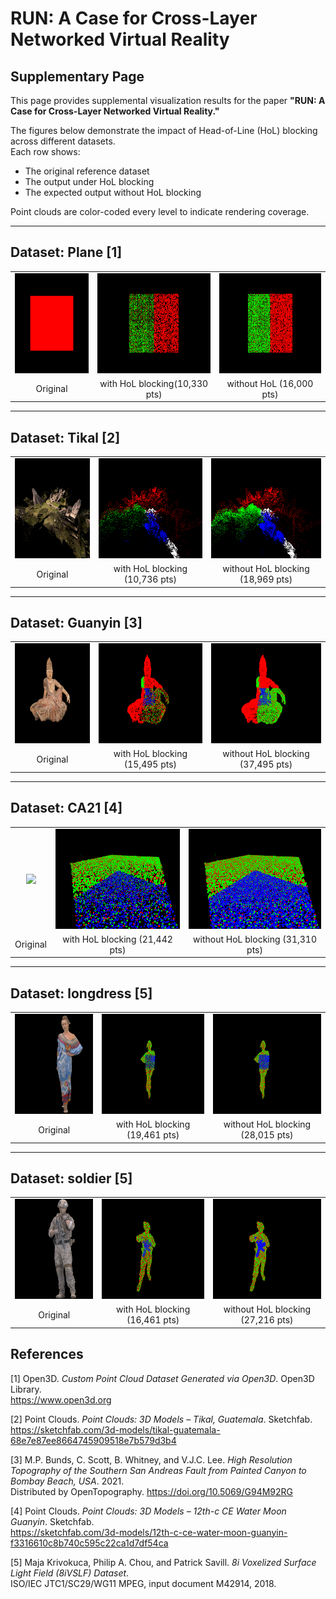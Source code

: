# RUN: A Case for Cross-Layer Networked Virtual Reality

## Supplementary Page

This page provides supplemental visualization results for the paper **"RUN: A Case for Cross-Layer Networked Virtual Reality."**

The figures below demonstrate the impact of Head-of-Line (HoL) blocking across different datasets.  
Each row shows:
- The original reference dataset
- The output under HoL blocking
- The expected output without HoL blocking

Point clouds are color-coded every level to indicate rendering coverage.

---

## Dataset: Plane [1]

<table>
  <tr align="center">
    <td><img src="fig_example/Plane_orig.png" height="160"/></td>
    <td><img src="fig_example/Plane_wHoL.png" height="160"/></td>
    <td><img src="fig_example/Plane_woHoL.png" height="160"/></td>
  </tr>
  <tr align="center">
    <td>Original</td>
    <td>with HoL blocking(10,330 pts)</td>
    <td>without HoL (16,000 pts)</td>
  </tr>
</table>

---

## Dataset: Tikal [2]

<table>
  <tr align="center">
    <td><img src="fig_example/Tikal_orig.png" height="160"/></td>
    <td><img src="fig_example/Tikal_wHoL.png" height="160"/></td>
    <td><img src="fig_example/Tikal_woHoL.png" height="160"/></td>
  </tr>
  <tr align="center">
    <td>Original</td>
    <td>with HoL blocking (10,736 pts)</td>
    <td>without HoL blocking (18,969 pts)</td>
  </tr>
</table>

---

## Dataset: Guanyin [3]

<table>
  <tr align="center">
    <td><img src="fig_example/Guanyin_orig.png" height="160"/></td>
    <td><img src="fig_example/Guanyin_wHoL.png" height="160"/></td>
    <td><img src="fig_example/Guanyin_woHoL.png" height="160"/></td>
  </tr>
  <tr align="center">
    <td>Original</td>
    <td>with HoL blocking (15,495 pts)</td>
    <td>without HoL blocking (37,495 pts)</td>
  </tr>
</table>

---

## Dataset: CA21 [4]

<table>
  <tr align="center">
    <td><img src="fig_example/CA21_orig.png" height="160"/></td>
    <td><img src="fig_example/CA21_wHoL.png" height="160"/></td>
    <td><img src="fig_example/CA21_woHoL.png" height="160"/></td>
  </tr>
  <tr align="center">
    <td>Original</td>
    <td>with HoL blocking (21,442 pts)</td>
    <td>without HoL blocking (31,310 pts)</td>
  </tr>
</table>

---

## Dataset: longdress [5]

<table>
  <tr align="center">
    <td><img src="fig_example/longdress_orig.png" height="160"/></td>
    <td><img src="fig_example/longdress_wHoL.png" height="160"/></td>
    <td><img src="fig_example/longdress_woHoL.png" height="160"/></td>
  </tr>
  <tr align="center">
    <td>Original</td>
    <td>with HoL blocking (19,461 pts)</td>
    <td>without HoL blocking (28,015 pts)</td>
  </tr>
</table>

---

## Dataset: soldier [5]

<table>
  <tr align="center">
    <td><img src="fig_example/soldier_orig.png" height="160"/></td>
    <td><img src="fig_example/soldier_wHoL.png" height="160"/></td>
    <td><img src="fig_example/soldier_woHoL.png" height="160"/></td>
  </tr>
  <tr align="center">
    <td>Original</td>
    <td>with HoL blocking (16,461 pts)</td>
    <td>without HoL blocking (27,216 pts)</td>
  </tr>
</table>

## References
[1] Open3D. *Custom Point Cloud Dataset Generated via Open3D*. Open3D Library.  
https://www.open3d.org

[2] Point Clouds. *Point Clouds: 3D Models – Tikal, Guatemala*. Sketchfab.  
https://sketchfab.com/3d-models/tikal-guatemala-68e7e87ee8664745909518e7b579d3b4

[3] M.P. Bunds, C. Scott, B. Whitney, and V.J.C. Lee. *High Resolution Topography of the Southern San Andreas Fault from Painted Canyon to Bombay Beach, USA*. 2021.  
Distributed by OpenTopography. https://doi.org/10.5069/G94M92RG

[4] Point Clouds. *Point Clouds: 3D Models – 12th-c CE Water Moon Guanyin*. Sketchfab.  
https://sketchfab.com/3d-models/12th-c-ce-water-moon-guanyin-f3316610c8b740c595c22ca1d7df54ca

[5] Maja Krivokuca, Philip A. Chou, and Patrick Savill. *8i Voxelized Surface Light Field (8iVSLF) Dataset*.  
ISO/IEC JTC1/SC29/WG11 MPEG, input document M42914, 2018.
